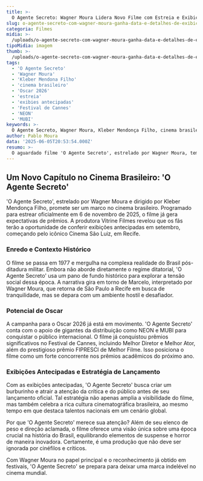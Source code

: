 ```yaml
---
title: >-
  O Agente Secreto: Wagner Moura Lidera Novo Filme com Estreia e Exibições Exclusivas
slug: o-agente-secreto-com-wagner-moura-ganha-data-e-detalhes-de-exibicoes-antecipadas
categoria: Filmes
midia: >-
  /uploads/o-agente-secreto-com-wagner-moura-ganha-data-e-detalhes-de-exibicoes-antecipadas-thumb.png
tipoMidia: imagem
thumb: >-
  /uploads/o-agente-secreto-com-wagner-moura-ganha-data-e-detalhes-de-exibicoes-antecipadas-thumb.png
tags:
  - 'O Agente Secreto'
  - 'Wagner Moura'
  - 'Kleber Mendona Filho'
  - 'cinema brasileiro'
  - 'Oscar 2026'
  - 'estreia'
  - 'exibies antecipadas'
  - 'Festival de Cannes'
  - 'NEON'
  - 'MUBI'
keywords: >-
  O Agente Secreto, Wagner Moura, Kleber Mendonça Filho, cinema brasileiro, Oscar 2026, estreia, exibições antecipadas, Festival de Cannes, NEON, MUBI
author: Pablo Moura
data: '2025-06-05T20:53:54.000Z'
resumo: >-
  O aguardado filme 'O Agente Secreto', estrelado por Wagner Moura, tem estreia nacional marcada para novembro, com exibições antecipadas já em setembro. Dirigido por Kleber Mendonça Filho, a produção é uma forte candidata ao Oscar 2026.
---
```


## Um Novo Capítulo no Cinema Brasileiro: 'O Agente Secreto'

'O Agente Secreto', estrelado por Wagner Moura e dirigido por Kleber Mendonça Filho, promete ser um marco no cinema brasileiro. Programado para estrear oficialmente em 6 de novembro de 2025, o filme já gera expectativas de prêmios. A produtora Vitrine Filmes revelou que os fãs terão a oportunidade de conferir exibições antecipadas em setembro, começando pelo icônico Cinema São Luiz, em Recife.

### Enredo e Contexto Histórico

O filme se passa em 1977 e mergulha na complexa realidade do Brasil pós-ditadura militar. Embora não aborde diretamente o regime ditatorial, 'O Agente Secreto' usa um pano de fundo histórico para explorar a tensão social dessa época. A narrativa gira em torno de Marcelo, interpretado por Wagner Moura, que retorna de São Paulo a Recife em busca de tranquilidade, mas se depara com um ambiente hostil e desafiador.

### Potencial de Oscar

A campanha para o Oscar 2026 já está em movimento. 'O Agente Secreto' conta com o apoio de gigantes da distribuição como NEON e MUBI para conquistar o público internacional. O filme já conquistou prêmios significativos no Festival de Cannes, incluindo Melhor Diretor e Melhor Ator, além do prestigioso prêmio FIPRESCI de Melhor Filme. Isso posiciona o filme como um forte concorrente nos prêmios acadêmicos do próximo ano.

### Exibições Antecipadas e Estratégia de Lançamento

Com as exibições antecipadas, 'O Agente Secreto' busca criar um burburinho e atrair a atenção da crítica e do público antes de seu lançamento oficial. Tal estratégia não apenas amplia a visibilidade do filme, mas também celebra a rica cultura cinematográfica brasileira, ao mesmo tempo em que destaca talentos nacionais em um cenário global.

Por que 'O Agente Secreto' merece sua atenção? Além de seu elenco de peso e direção aclamada, o filme oferece uma visão única sobre uma época crucial na história do Brasil, equilibrando elementos de suspense e horror de maneira inovadora. Certamente, é uma produção que não deve ser ignorada por cinéfilos e críticos.

Com Wagner Moura no papel principal e o reconhecimento já obtido em festivais, 'O Agente Secreto' se prepara para deixar uma marca indelével no cinema mundial.